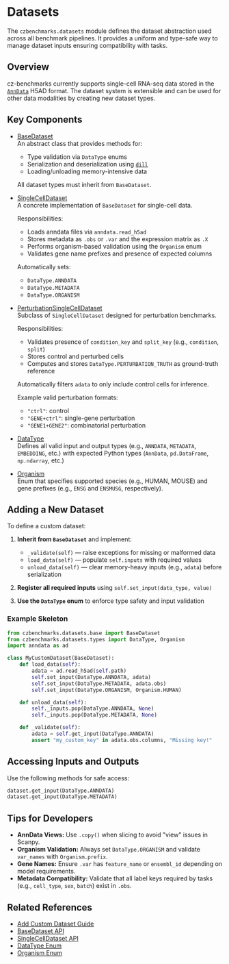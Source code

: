 # Datasets

The `czbenchmarks.datasets` module defines the dataset abstraction used across all benchmark pipelines. It provides a uniform and type-safe way to manage dataset inputs ensuring compatibility with tasks.

## Overview

cz-benchmarks currently supports single-cell RNA-seq data stored in the [`AnnData`](https://anndata.readthedocs.io/en/stable/) H5AD format. The dataset system is extensible and can be used for other data modalities by creating new dataset types.

## Key Components

-  [BaseDataset](../autoapi/czbenchmarks/datasets/base/index)  
   An abstract class that provides methods for:
  
   - Type validation via `DataType` enums
   - Serialization and deserialization using [`dill`](https://dill.readthedocs.io/en/latest/) 
   - Loading/unloading memory-intensive data

   All dataset types must inherit from `BaseDataset`.

-  [SingleCellDataset](../autoapi/czbenchmarks/datasets/single_cell/index)  
   A concrete implementation of `BaseDataset` for single-cell data.

   Responsibilities:

   - Loads anndata files via `anndata.read_h5ad`
   - Stores metadata as `.obs` or `.var` and the expression matrix as `.X`
   - Performs organism-based validation using the `Organism` enum
   - Validates gene name prefixes and presence of expected columns

   Automatically sets:

   - `DataType.ANNDATA`
   - `DataType.METADATA`
   - `DataType.ORGANISM`

-  [PerturbationSingleCellDataset](../autoapi/czbenchmarks/datasets/single_cell/index)  
   Subclass of `SingleCellDataset` designed for perturbation benchmarks.

   Responsibilities:

   - Validates presence of `condition_key` and `split_key` (e.g., `condition`, `split`)
   - Stores control and perturbed cells
   - Computes and stores `DataType.PERTURBATION_TRUTH` as ground-truth reference

   Automatically filters `adata` to only include control cells for inference.

   Example valid perturbation formats:

   - `"ctrl"`: control
   - `"GENE+ctrl"`: single-gene perturbation
   - `"GENE1+GENE2"`: combinatorial perturbation

-  [DataType](../autoapi/czbenchmarks/datasets/types/index)  
   Defines all valid input and output types (e.g., `ANNDATA`, `METADATA`, `EMBEDDING`, etc.) with expected Python types (`AnnData`, `pd.DataFrame`, `np.ndarray`, etc.)

-  [Organism](../autoapi/czbenchmarks/datasets/types/index)  
   Enum that specifies supported species (e.g., HUMAN, MOUSE) and gene prefixes (e.g., `ENSG` and `ENSMUSG`, respectively).

## Adding a New Dataset

To define a custom dataset:

1. **Inherit from `BaseDataset`** and implement:

   - `_validate(self)` — raise exceptions for missing or malformed data
   - `load_data(self)` — populate `self.inputs` with required values
   - `unload_data(self)` — clear memory-heavy inputs (e.g., `adata`) before serialization

2. **Register all required inputs** using `self.set_input(data_type, value)`
4. **Use the `DataType` enum** to enforce type safety and input validation

### Example Skeleton

```python
from czbenchmarks.datasets.base import BaseDataset
from czbenchmarks.datasets.types import DataType, Organism
import anndata as ad

class MyCustomDataset(BaseDataset):
    def load_data(self):
        adata = ad.read_h5ad(self.path)
        self.set_input(DataType.ANNDATA, adata)
        self.set_input(DataType.METADATA, adata.obs)
        self.set_input(DataType.ORGANISM, Organism.HUMAN)

    def unload_data(self):
        self._inputs.pop(DataType.ANNDATA, None)
        self._inputs.pop(DataType.METADATA, None)

    def _validate(self):
        adata = self.get_input(DataType.ANNDATA)
        assert "my_custom_key" in adata.obs.columns, "Missing key!"
```

## Accessing Inputs and Outputs

Use the following methods for safe access:

```python
dataset.get_input(DataType.ANNDATA)
dataset.get_input(DataType.METADATA)
```


## Tips for Developers

- **AnnData Views:** Use `.copy()` when slicing to avoid "view" issues in Scanpy.
- **Organism Validation:** Always set `DataType.ORGANISM` and validate `var_names` with `Organism.prefix`.
- **Gene Names:** Ensure `.var` has `feature_name` or `ensembl_id` depending on model requirements.
- **Metadata Compatibility:** Validate that all label keys required by tasks (e.g., `cell_type`, `sex`, `batch`) exist in `.obs`.

## Related References

- [Add Custom Dataset Guide](../how_to_guides/add_custom_dataset)
- [BaseDataset API](../autoapi/czbenchmarks/datasets/base/index)
- [SingleCellDataset API](../autoapi/czbenchmarks/datasets/single_cell/index)
- [DataType Enum](../autoapi/czbenchmarks/datasets/types/index)
- [Organism Enum](../autoapi/czbenchmarks/datasets/types/index)

